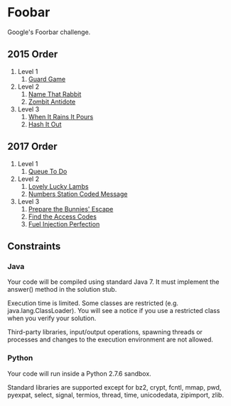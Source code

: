 # Foobar
Google's Foorbar challenge.

## 2015 Order
1. Level 1
    1. [Guard Game](guardgame)
2. Level 2
    1. [Name That Rabbit](namethatrabbit)
    2. [Zombit Antidote](zombitantidote)
3. Level 3
    1. [When It Rains It Pours](whenitrainsitpours)
    2. [Hash It Out](hashitout)

## 2017 Order
1. Level 1
	1. [Queue To Do](queuetodo)
2. Level 2
	1. [Lovely Lucky Lambs](lovelyluckylambs)
	2. [Numbers Station Coded Message](numbersstationcodedmessages)
3. Level 3
	1. [Prepare the Bunnies' Escape](preparethebunniesescape)
	2. [Find the Access Codes](findtheaccesscodes)
	3. [Fuel Injection Perfection](fuelinjectionperfection)

## Constraints
### Java

Your code will be compiled using standard Java 7. It must implement the answer() method in the solution stub.

Execution time is limited. Some classes are restricted (e.g. java.lang.ClassLoader). You will see a notice if you use a restricted class when you verify your solution.

Third-party libraries, input/output operations, spawning threads or processes and changes to the execution environment are not allowed.

### Python

Your code will run inside a Python 2.7.6 sandbox.

Standard libraries are supported except for bz2, crypt, fcntl, mmap, pwd, pyexpat, select, signal, termios, thread, time, unicodedata, zipimport, zlib.
